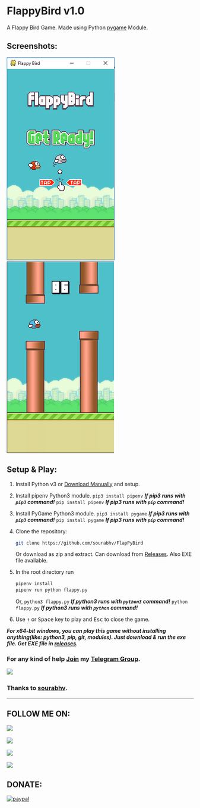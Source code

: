 # FlappyBird v1.0

A Flappy Bird Game. Made using Python [pygame](pygame.org) Module.

## Screenshots:
![screenshot](capture.png)
![screeshot](screenshot.png)

## Setup & Play:

1. Install Python v3 or [Download Manually](https://www.python.org/download/releases) and setup.

2. Install pipenv Python3 module.
	`pip3 install pipenv`  ***If pip3 runs with `pip3` command!***
	`pip install pipenv`   ***If pip3 runs with `pip` command!***

3. Install PyGame Python3 module.
	`pip3 install pygame`  ***If pip3 runs with `pip3` command!***
	`pip install pygame`   ***If pip3 runs with `pip` command!***

4. Clone the repository:

   ```bash
   git clone https://github.com/sourabhv/FlapPyBird
   ```

   Or download as zip and extract. Can download from [Releases](https://github.com/AbirHasan2005/FlappyBird/releases). Also EXE file available.

5. In the root directory run

   ```bash
   pipenv install
   pipenv run python flappy.py
   ```
   Or,
   `python3 flappy.py`  ***If python3 runs with `python3` command!***
   `python flappy.py`   ***If python3 runs with `python` command!***

6. Use <kbd>&uarr;</kbd> or <kbd>Space</kbd> key to play and <kbd>Esc</kbd> to close the game.

***For x64-bit windows, you can play this game without installing anything(like: python3, pip, git, modules). Just download & run the exe file. Get EXE file in [releases](https://github.com/AbirHasan2005/FlappyBird/releases).***

### For any kind of help [Join](http://t.me/linux_repo) my [Telegram Group](http://t.me/linux_repo).
<a href="https://t.me/linux_repo"><img src="https://img.shields.io/badge/Telegram-Join%20Telegram%20Group-blue.svg?logo=telegram"></a>

### Thanks to [sourabhv](https://github.com/sourabhv).

---

## FOLLOW ME ON:
<a href="https://github.com/AbirHasan2005"><img src="https://img.shields.io/badge/GitHub-Follow%20on%20GitHub-inactive.svg?logo=github"></a>

<a href="https://twitter.com/AbirHasan2005"><img src="https://img.shields.io/badge/Twitter-Follow%20on%20Twitter-informational.svg?logo=twitter"></a>

<a href="https://facebook.com/AbirHasan2005"><img src="https://img.shields.io/badge/Facebook-Follow%20on%20Facebook-blue.svg?logo=facebook"></a>

<a href="https://instagram.com/AbirHasan2005"><img src="https://img.shields.io/badge/Instagram-Follow%20on%20Instagram-important.svg?logo=instagram"></a>

## DONATE:
[![paypal](https://www.paypalobjects.com/en_US/i/btn/btn_donateCC_LG.gif)](https://paypal.me/AbirHasan2005)
